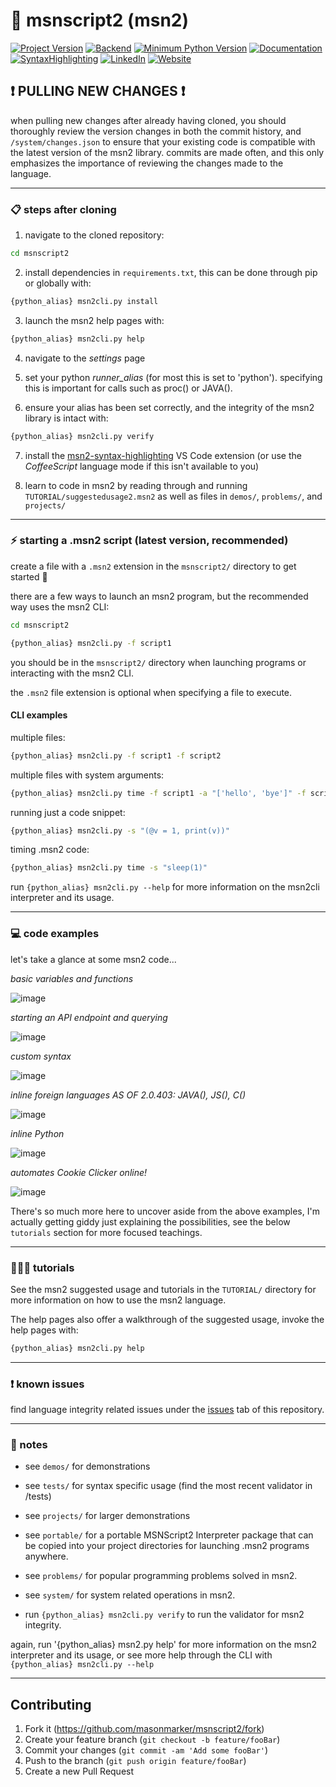 # 🚀 msnscript2 (msn2)

[![Project Version][version-image]][version-url]
[![Backend][backend-image]][backend-url]
[![Minimum Python Version][minimum-python]][repository-url]
[![Documentation][docs-image]][docs-url]
[![SyntaxHighlighting][syntax-highlighting]][syntax-highlighting-url]
[![LinkedIn][linkedin-shield]][linkedin-url]
[![Website][website-shield]][website-url]

## ❗ PULLING NEW CHANGES ❗

when pulling new changes after already having cloned, you should thoroughly review the version changes in both the commit history, and `/system/changes.json` to ensure that your existing code is compatible with the latest version of the msn2 library. commits are made often, and this only emphasizes the importance of reviewing the changes made to the language.

---

### 📋 steps after cloning

1. navigate to the cloned repository:

```sh
cd msnscript2
```

2. install dependencies in `requirements.txt`, this can be done through pip or globally with:

```sh
{python_alias} msn2cli.py install
```

3. launch the msn2 help pages with:

```sh
{python_alias} msn2cli.py help
```

4. navigate to the _settings_ page

5. set your python _runner_alias_ (for most this is set to 'python'). specifying this is important for calls such as proc() or JAVA().

6. ensure your alias has been set correctly, and the integrity of the msn2 library is intact with:

```sh
{python_alias} msn2cli.py verify
```

7. install the [msn2-syntax-highlighting](https://marketplace.visualstudio.com/items?itemName=MasonMarker.msn2-syntax-highlighting) VS Code extension (or use the _CoffeeScript_ language mode if this isn't available to you)

8. learn to code in msn2 by reading through and running `TUTORIAL/suggestedusage2.msn2` as well as files in `demos/`, `problems/`, and `projects/`

---

### ⚡ starting a .msn2 script (latest version, recommended)

create a file with a `.msn2` extension in the `msnscript2/` directory to get started 🚀

there are a few ways to launch an msn2 program, but the recommended way uses the msn2 CLI:

```sh
cd msnscript2
```

```sh
{python_alias} msn2cli.py -f script1
```

you should be in the `msnscript2/` directory when launching programs or interacting with the msn2 CLI.

the `.msn2` file extension is optional when specifying a file to execute.

#### CLI examples

multiple files:

```sh
{python_alias} msn2cli.py -f script1 -f script2
```

<!--
##### multiple files with system arguments

- `{python_alias} msn2cli.py time -f script1 -a "['hello', 'bye']" -f script2 -a "'no way'"` -->

multiple files with system arguments:

```sh
{python_alias} msn2cli.py time -f script1 -a "['hello', 'bye']" -f script2 -a "'no way'"
```

running just a code snippet:

```sh
{python_alias} msn2cli.py -s "(@v = 1, print(v))"
```

timing .msn2 code:

```sh
{python_alias} msn2cli.py time -s "sleep(1)"
```

run `{python_alias} msn2cli.py --help` for more information on the msn2cli interpreter and its usage.

---

### 💻 code examples
let's take a glance at some msn2 code...

*basic variables and functions*

![image](https://github.com/user-attachments/assets/f1932e0a-7a80-49fb-a599-6c5ff1ac8984)

*starting an API endpoint and querying*

![image](https://github.com/user-attachments/assets/3cddfd61-c2ec-4971-a5c2-314278ed7e41)

*custom syntax*

![image](https://github.com/user-attachments/assets/cdbb0ffe-2d83-46ec-b7d8-df15b4205276)

*inline foreign languages*
*AS OF 2.0.403: JAVA(), JS(), C()*

![image](https://github.com/user-attachments/assets/7d12a698-0d12-45e4-99c7-db3f98d08b18)

*inline Python*

![image](https://github.com/user-attachments/assets/b8ba6317-cf16-4af3-b759-e81d30da7326)

*automates Cookie Clicker online!*

![image](https://github.com/user-attachments/assets/9afec34b-9a57-4821-a82f-e7bdc37b5685)

There's so much more here to uncover aside from the above examples, I'm actually getting giddy just explaining the possibilities, see the below `tutorials` section for more focused teachings.

---

### 👩🏼‍🏫 tutorials

See the msn2 suggested usage and tutorials in the `TUTORIAL/` directory for more information on how to use the msn2 language.

The help pages also offer a walkthrough of the suggested usage, invoke the help pages with:

```sh
{python_alias} msn2cli.py help
```

---

### ❗ known issues 

find language integrity related issues under the [issues](https://github.com/masonmarker/msnscript2/issues) tab of this repository.

---

### 📝 notes

- see `demos/` for demonstrations
- see `tests/` for syntax specific usage (find the most recent validator in /tests)
- see `projects/` for larger demonstrations
- see `portable/` for a portable MSNScript2 Interpreter package that can be copied
  into your project directories for launching .msn2 programs anywhere.
- see `problems/` for popular programming problems solved in msn2.
- see `system/` for system related operations in msn2.

- run `{python_alias} msn2cli.py verify` to run the validator for msn2 integrity.

again, run '{python_alias} msn2.py help' for more information on the msn2 interpreter and its usage, or see more help through the CLI with `{python_alias} msn2cli.py --help`

---

## Contributing

1. Fork it (<https://github.com/masonmarker/msnscript2/fork>)
2. Create your feature branch (`git checkout -b feature/fooBar`)
3. Commit your changes (`git commit -am 'Add some fooBar'`)
4. Push to the branch (`git push origin feature/fooBar`)
5. Create a new Pull Request

[repository-url]: https://github.com/masonmarker/msnscript2
[linkedin-url]: https://www.linkedin.com/in/masonmarker
[linkedin-shield]: https://img.shields.io/badge/-LinkedIn-black.svg?style=for-the-badge&logo=linkedin&colorB=555
[website-url]: https://masonmarker.com
[website-shield]: https://img.shields.io/badge/-portfolio-black.svg?style=for-the-badge&logo=Google-Chrome&colorB=555
[docs-url]: https://masonmarker.com/projects/msn2
[docs-image]: https://img.shields.io/badge/Docs-msn2<=2.0.401-blue?style=for-the-badge&logo=appveyor
[version-image]: https://img.shields.io/badge/Version-2.0.403-brightgreen?style=for-the-badge&logo=appveyor
[version-url]: https://img.shields.io/badge/version-1.0.0-green
[backend-image]: https://img.shields.io/badge/Backend-Python-blue?style=for-the-badge
[backend-url]: https://img.shields.io/badge/Backend-Python-blue?style=for-the-badge
[minimum-python]: https://img.shields.io/badge/Requires%20Python-3.8%2B-blue?style=for-the-badge
[syntax-highlighting]: https://img.shields.io/badge/Syntax%20Highlighting-%20VSCode%20Marketplace-orange?style=for-the-badge
[syntax-highlighting-url]: https://marketplace.visualstudio.com/items?itemName=MasonMarker.msn2-syntax-highlighting

